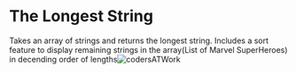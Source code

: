 # The Longest String
Takes an array of strings and returns the longest string.
Includes a sort feature to display remaining strings in the array(List of Marvel SuperHeroes) in decending order of lengths![codersATWork](https://user-images.githubusercontent.com/91100506/185992289-5517c07b-e8ae-42de-a223-f800da64ebdd.png)
